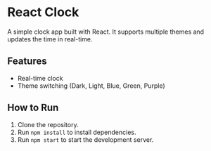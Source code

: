 # React Clock

A simple clock app built with React. It supports multiple themes and updates the time in real-time.

## Features
- Real-time clock
- Theme switching (Dark, Light, Blue, Green, Purple)

## How to Run
1. Clone the repository.
2. Run `npm install` to install dependencies.
3. Run `npm start` to start the development server.